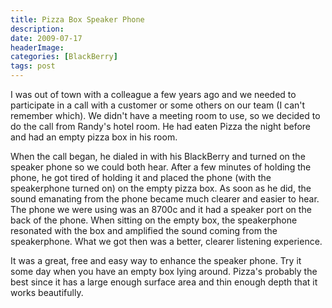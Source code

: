 ```yaml
---
title: Pizza Box Speaker Phone
description: 
date: 2009-07-17
headerImage: 
categories: [BlackBerry]
tags: post
---
```


I was out of town with a colleague a few years ago and we needed to participate in a call with a customer or some others on our team (I can't remember which). We didn't have a meeting room to use, so we decided to do the call from Randy's hotel room. He had eaten Pizza the night before and had an empty pizza box in his room.  
  
When the call began, he dialed in with his BlackBerry and turned on the speaker phone so we could both hear. After a few minutes of holding the phone, he got tired of holding it and placed the phone (with the speakerphone turned on) on the empty pizza box. As soon as he did, the sound emanating from the phone became much clearer and easier to hear. The phone we were using was an 8700c and it had a speaker port on the back of the phone. When sitting on the empty box, the speakerphone resonated with the box and amplified the sound coming from the speakerphone. What we got then was a better, clearer listening experience.  
  
It was a great, free and easy way to enhance the speaker phone. Try it some day when you have an empty box lying around. Pizza's probably the best since it has a large enough surface area and thin enough depth that it works beautifully.